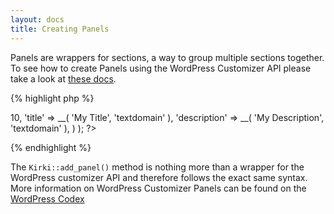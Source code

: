 ```yaml
---
layout: docs
title: Creating Panels
---
```


Panels are wrappers for sections, a way to group multiple sections together. To see how to create Panels using the WordPress Customizer API please take a look at [these docs](https://developer.wordpress.org/themes/advanced-topics/customizer-api/#panels).

{% highlight php %}
<?php
Kirki::add_panel( 'panel_id', array(
    'priority'    => 10,
    'title'       => __( 'My Title', 'textdomain' ),
    'description' => __( 'My Description', 'textdomain' ),
) );
?>
{% endhighlight %}

The `Kirki::add_panel()` method is nothing more than a wrapper for the WordPress customizer API and therefore follows the exact same syntax. More information on WordPress Customizer Panels can be found on the [WordPress Codex](https://developer.wordpress.org/themes/advanced-topics/customizer-api/#panels)
